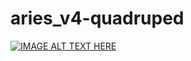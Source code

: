 # aries_v4-quadruped

[![IMAGE ALT TEXT HERE](https://img.youtube.com/vi/https://youtu.be/tsO_s0u5m70/0.jpg)](https://www.youtube.com/watch?v=https://youtu.be/tsO_s0u5m70)
